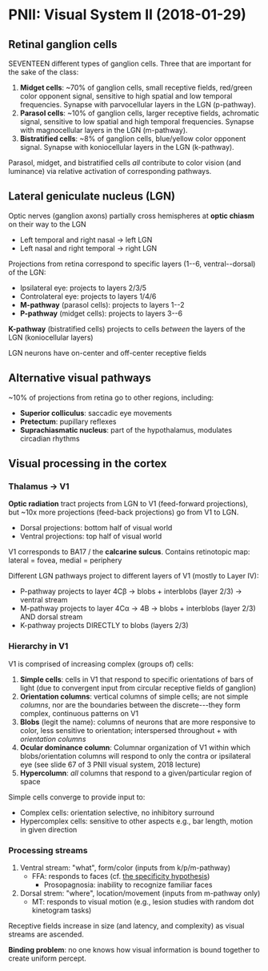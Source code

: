 # PNII: Visual System II (2018-01-29)

## Retinal ganglion cells
SEVENTEEN different types of ganglion cells. Three that are important for the sake of the class:
1. **Midget cells**: ~70% of ganglion cells, small receptive fields, red/green color opponent signal, sensitive to high spatial and low temporal frequencies. Synapse with parvocellular layers in the LGN (p-pathway).
2. **Parasol cells**: ~10% of ganglion cells, larger receptive fields, achromatic signal, sensitive to low spatial and high temporal frequencies. Synapse with magnocellular layers in the LGN (m-pathway).
3. **Bistratified cells**: ~8% of ganglion cells, blue/yellow color opponent signal. Synapse with koniocellular layers in the LGN (k-pathway).

Parasol, midget, and bistratified cells *all* contribute to color vision (and luminance) via relative activation of corresponding pathways.

## Lateral geniculate nucleus (LGN)
Optic nerves (ganglion axons) partially cross hemispheres at **optic chiasm** on their way to the LGN
* Left temporal and right nasal &rarr; left LGN
* Left nasal and right temporal &rarr; right LGN

Projections from retina correspond to specific layers (1--6, ventral--dorsal) of the LGN:
* Ipsilateral eye: projects to layers 2/3/5
* Controlateral eye: projects to layers 1/4/6
* **M-pathway** (parasol cells): projects to layers 1--2
* **P-pathway** (midget cells): projects to layers 3--6

**K-pathway** (bistratified cells) projects to cells *between* the layers of the LGN (koniocellular layers)

LGN neurons have on-center and off-center receptive fields

## Alternative visual pathways
~10% of projections from retina go to other regions, including:
* **Superior colliculus**: saccadic eye movements
* **Pretectum**: pupillary reflexes
* **Suprachiasmatic nucleus**: part of the hypothalamus, modulates circadian rhythms

## Visual processing in the cortex
### Thalamus &rarr; V1
**Optic radiation** tract projects from LGN to V1 (feed-forward projections), but ~10x more projections (feed-back projections) go from V1 to LGN.
* Dorsal projections: bottom half of visual world
* Ventral projections: top half of visual world

V1 corresponds to BA17 / the **calcarine sulcus**. Contains retinotopic map: lateral = fovea, medial = periphery

Different LGN pathways project to different layers of V1 (mostly to Layer IV):
* P-pathway projects to layer 4C&beta; &rarr; blobs + interblobs (layer 2/3) &rarr; ventral stream
* M-pathway projects to layer 4C&alpha; &rarr; 4B &rarr; blobs + interblobs (layer 2/3) AND dorsal stream
* K-pathway projects DIRECTLY to blobs (layers 2/3)

### Hierarchy in V1
V1 is comprised of increasing complex (groups of) cells:
1. **Simple cells**: cells in V1 that respond to specific orientations of bars of light (due to convergent input from circular receptive fields of ganglion)
2. **Orientation columns**: vertical columns of simple cells; are not simple *columns*, nor are the boundaries between the discrete---they form complex, continuous patterns on V1
3. **Blobs** (legit the name): columns of neurons that are more responsive to color, less sensitive to orientation; interspersed throughout + with *orientation columns*
4. **Ocular dominance column**: Columnar organization of V1 within which blobs/orientation columns will respond to only the contra or ipsilateral eye (see slide 67 of 3 PNII visual system, 2018 lecture)
5. **Hypercolumn**: *all* columns that respond to a given/particular region of space

Simple cells converge to provide input to:
* Complex cells: orientation selective, no inhibitory surround
* Hypercomplex cells: sensitive to other aspects e.g., bar length, motion in given direction

### Processing streams
1. Ventral stream: "what", form/color (inputs from k/p/m-pathway)
    * FFA: responds to faces (cf. [the specificity hypothesis](https://www.ncbi.nlm.nih.gov/pubmed/21752997))
        * Prosopagnosia: inability to recognize familiar faces
2. Dorsal strem: "where", location/movement (inputs from m-pathway only)
    * MT: responds to visual motion (e.g., lesion studies with random dot kinetogram tasks)

Receptive fields increase in size (and latency, and complexity) as visual streams are ascended.

**Binding problem**: no one knows how visual information is bound together to create uniform percept.
